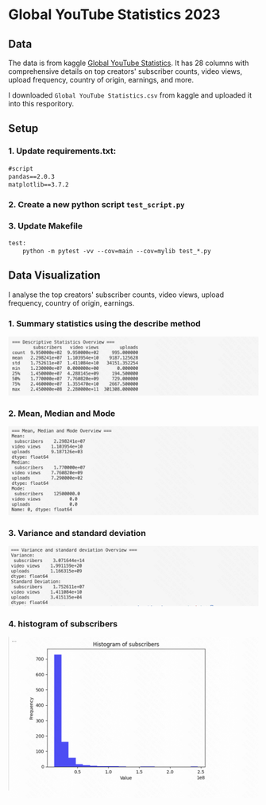 
# Global YouTube Statistics 2023 

## Data

The data is from kaggle [Global YouTube Statistics](https://www.kaggle.com/datasets/nelgiriyewithana/global-youtube-statistics-2023). It has 28 columns with comprehensive details on top creators' subscriber counts, video views, upload frequency, country of origin, earnings, and more.

I downloaded `Global YouTube Statistics.csv` from kaggle and uploaded it into this resporitory.

## Setup

### 1. Update requirements.txt:
```
#script
pandas==2.0.3
matplotlib==3.7.2

```
### 2. Create a new python script `test_script.py`

### 3. Update Makefile

```
test:
	python -m pytest -vv --cov=main --cov=mylib test_*.py

```

## Data Visualization

I analyse the top creators' subscriber counts, video views, upload frequency, country of origin, earnings.

### 1. Summary statistics using the describe method

![Alt text](image1.png)

### 2. Mean, Median and Mode

![Alt text](image2.png)

### 3. Variance and standard deviation

![Alt text](image3.png)

### 4. histogram of subscribers

![Alt text](image4.png)